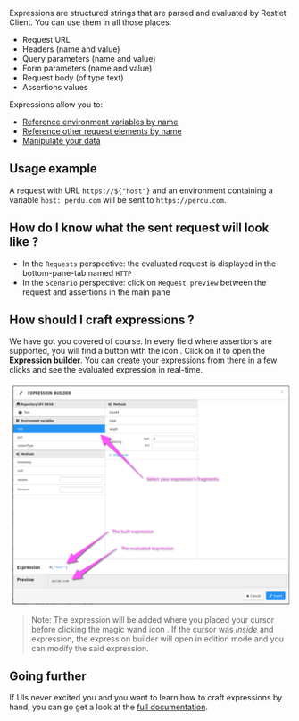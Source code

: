 Expressions are structured strings that are parsed and evaluated by Restlet Client.
You can use them in all those places:

* Request URL
* Headers (name and value)
* Query parameters (name and value)
* Form parameters (name and value)
* Request body (of type text)
* Assertions values

Expressions allow you to:

* [Reference environment variables by name](./environments)
* [Reference other request elements by name](./reuse-request-or-response-parts)
* [Manipulate your data](./methods)

<a class="anchor" name="usage-example"></a>
## Usage example

A request with URL `https://${"host"}` and an environment containing a variable `host: perdu.com` will be sent to
`https://perdu.com`.

<a class="anchor" name="how-do-i-know-what-the-sent-request-will-look-like"></a>
## How do I know what the sent request will look like ?

* In the `Requests` perspective: the evaluated request is displayed in the bottom-pane-tab named `HTTP`
* In the `Scenario` perspective: click on `Request preview` between the request and assertions in the main pane

<a class="anchor" name="how-should-i-craft-expressions"></a>
## How should I craft expressions ?

We have got you covered of course. In every field where assertions are supported, you will find a button with the icon
 <i class="fa fa-magic" aria-hidden="true"></i>. Click on it to open the __Expression builder__. You can create your
 expressions from there in a few clicks and see the evaluated expression in real-time.

![expression builder](./images/expression_builder.png)

> Note: The expression will be added where you placed your cursor before clicking the magic wand icon
<i class="fa fa-magic" aria-hidden="true"></i>. If the cursor was _inside_ and expression, the expression builder
will open in edition mode and you can modify the said expression.

<a class="anchor" name="going-further"></a>
## Going further

If UIs never excited you and you want to learn how to craft expressions by hand, you can go get a look at the
[full documentation](./going-further-with-expressions).
